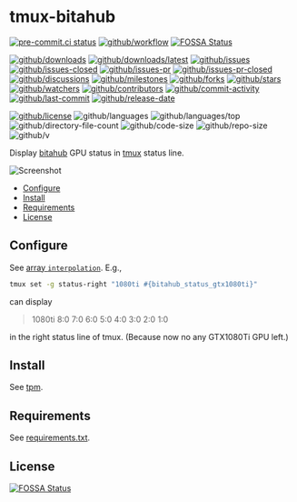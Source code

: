 # tmux-bitahub

[![pre-commit.ci status](https://results.pre-commit.ci/badge/github/Freed-Wu/tmux-bitahub/main.svg)](https://results.pre-commit.ci/latest/github/Freed-Wu/tmux-bitahub/main)
[![github/workflow](https://shields.io/github/workflow/status/Freed-Wu/tmux-bitahub/python)](https://github.com/Freed-Wu/tmux-bitahub/actions)
[![FOSSA Status](https://app.fossa.com/api/projects/git%2Bgithub.com%2FFreed-Wu%2Ftmux-bitahub.svg?type=shield)](https://app.fossa.com/projects/git%2Bgithub.com%2FFreed-Wu%2Ftmux-bitahub?ref=badge_shield)

[![github/downloads](https://shields.io/github/downloads/Freed-Wu/tmux-bitahub/total)](https://github.com/Freed-Wu/tmux-bitahub/releases)
[![github/downloads/latest](https://shields.io/github/downloads/Freed-Wu/tmux-bitahub/latest/total)](https://github.com/Freed-Wu/tmux-bitahub/releases/latest)
[![github/issues](https://shields.io/github/issues/Freed-Wu/tmux-bitahub)](https://github.com/Freed-Wu/tmux-bitahub/issues)
[![github/issues-closed](https://shields.io/github/issues-closed/Freed-Wu/tmux-bitahub)](https://github.com/Freed-Wu/tmux-bitahub/issues?q=is%3Aissue+is%3Aclosed)
[![github/issues-pr](https://shields.io/github/issues-pr/Freed-Wu/tmux-bitahub)](https://github.com/Freed-Wu/tmux-bitahub/pulls)
[![github/issues-pr-closed](https://shields.io/github/issues-pr-closed/Freed-Wu/tmux-bitahub)](https://github.com/Freed-Wu/tmux-bitahub/pulls?q=is%3Apr+is%3Aclosed)
[![github/discussions](https://shields.io/github/discussions/Freed-Wu/tmux-bitahub)](https://github.com/Freed-Wu/tmux-bitahub/discussions)
[![github/milestones](https://shields.io/github/milestones/all/Freed-Wu/tmux-bitahub)](https://github.com/Freed-Wu/tmux-bitahub/milestones)
[![github/forks](https://shields.io/github/forks/Freed-Wu/tmux-bitahub)](https://github.com/Freed-Wu/tmux-bitahub/network/members)
[![github/stars](https://shields.io/github/stars/Freed-Wu/tmux-bitahub)](https://github.com/Freed-Wu/tmux-bitahub/stargazers)
[![github/watchers](https://shields.io/github/watchers/Freed-Wu/tmux-bitahub)](https://github.com/Freed-Wu/tmux-bitahub/watchers)
[![github/contributors](https://shields.io/github/contributors/Freed-Wu/tmux-bitahub)](https://github.com/Freed-Wu/tmux-bitahub/graphs/contributors)
[![github/commit-activity](https://shields.io/github/commit-activity/w/Freed-Wu/tmux-bitahub)](https://github.com/Freed-Wu/tmux-bitahub/graphs/commit-activity)
[![github/last-commit](https://shields.io/github/last-commit/Freed-Wu/tmux-bitahub)](https://github.com/Freed-Wu/tmux-bitahub/commits)
[![github/release-date](https://shields.io/github/release-date/Freed-Wu/tmux-bitahub)](https://github.com/Freed-Wu/tmux-bitahub/releases/latest)

[![github/license](https://shields.io/github/license/Freed-Wu/tmux-bitahub)](https://github.com/Freed-Wu/tmux-bitahub/blob/master/LICENSE)
![github/languages](https://shields.io/github/languages/count/Freed-Wu/tmux-bitahub)
![github/languages/top](https://shields.io/github/languages/top/Freed-Wu/tmux-bitahub)
![github/directory-file-count](https://shields.io/github/directory-file-count/Freed-Wu/tmux-bitahub)
![github/code-size](https://shields.io/github/languages/code-size/Freed-Wu/tmux-bitahub)
![github/repo-size](https://shields.io/github/repo-size/Freed-Wu/tmux-bitahub)
![github/v](https://shields.io/github/v/release/Freed-Wu/tmux-bitahub)

Display [bitahub](https://www.bitahub.com/resources) GPU status in
[tmux](https://github.com/tmux/tmux) status line.

![Screenshot](https://user-images.githubusercontent.com/32936898/195975347-4024f8a9-3f13-4e1a-b84d-0e366d599c7f.png)

<!-- mdformat-toc start --slug=github --no-anchors --maxlevel=6 --minlevel=2 -->

- [Configure](#configure)
- [Install](#install)
- [Requirements](#requirements)
- [License](#license)

<!-- mdformat-toc end -->

## Configure

See [array `interpolation`](bitahub.tmux). E.g.,

```sh
tmux set -g status-right "1080ti #{bitahub_status_gtx1080ti}"
```

can display

> 1080ti 8:0 7:0 6:0 5:0 4:0 3:0 2:0 1:0

in the right status line of tmux. (Because now no any GTX1080Ti GPU left.)

## Install

See [tpm](https://github.com/tmux-plugins/tpm).

## Requirements

See [requirements.txt](requirements.txt).

## License

[![FOSSA Status](https://app.fossa.com/api/projects/git%2Bgithub.com%2FFreed-Wu%2Ftmux-bitahub.svg?type=large)](https://app.fossa.com/projects/git%2Bgithub.com%2FFreed-Wu%2Ftmux-bitahub?ref=badge_large)
